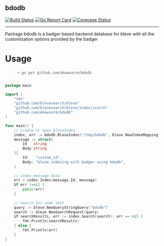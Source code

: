 bdodb 
-------------------------------------------------

[![Build Status](https://travis-ci.com/mkawserm/bdodb.svg?branch=master)](https://travis-ci.com/mkawserm/bdodb)
[![Go Report Card](https://goreportcard.com/badge/github.com/mkawserm/bdodb)](https://goreportcard.com/report/github.com/mkawserm/bdodb)
[![Coverage Status](https://coveralls.io/repos/github/mkawserm/bdodb/badge.svg?branch=master)](https://coveralls.io/github/mkawserm/bdodb?branch=master)

-------------------------------------------------

Package bdodb is a badger based backend database for bleve
with all the customization options provided by the badger

# Usage

> `➜ go get github.com/mkawserm/bdodb` .


```go

package main

import (
    "fmt"
    "github.com/blevesearch/bleve"
    "github.com/blevesearch/bleve/index/scorch"
    "github.com/mkawserm/bdodb"
)

func main() {
	// create or open bleveIndex 
	index, err := bdodb.BleveIndex("/tmp/bdodb", bleve.NewIndexMapping(), scorch.Name, nil)
    message := struct{
        Id   string
        Body string
    }{
        Id:   "custom_id", 
        Body: "bleve indexing with badger using bdodb",
    }
    
    // index message data 
    err = index.Index(message.Id, message)
    if err !=nil {
        panic(err)
    }
    
    // search for some text 
    query := bleve.NewQueryStringQuery("bdodb")
    search := bleve.NewSearchRequest(query)
    if searchResults, err := index.Search(search); err == nil {
        fmt.Println(searchResults)
    } else {
        fmt.Println(err)
    }
}
```
